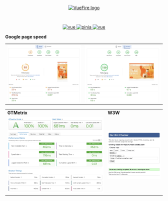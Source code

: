 
   <p align="center">
      <a href="https://vuefire.vuejs.org" target="_blank" rel="noopener noreferrer">
         <img width="100" src="https://vuefire.vuejs.org/logo.svg" alt="VueFire logo" />
      </a>
   </p>
   <br />
   <p align="center">
      <a href="https://github.com/vuejs/vue">
         <img src="https://img.shields.io/badge/nuxt-3.7.4-brightgreen.svg" alt="vue" />
      </a>
      <a href="https://github.com/vuejs/pinia">
         <img src="https://img.shields.io/badge/pinia-2.1.6-brightgreen.svg" alt="pinia" />
      </a>
      <a href="https://github.com/vuejs/vue">
         <img src="https://img.shields.io/badge/strapi-4.14.3-brightgreen.svg" alt="vue" />
      </a>
   </p>

   **Google page speed**

   <table>
      <tr>
         <td>
            <img src="./src/assets/img/md/mob-1.jpg" alt="Картинка мобильного" title="Картинка" />
         </td>
         <td>
            <img src="./src/assets/img/md/des-1.jpg" alt="Картинка компьютера" title="Картинка" />
         </td>
      </tr>
   </table>

   <table>
      <tr>
         <td><b>GTMetrix</b></td>
         <td><b>W3W</b></td>
      </tr>
      <tr>
         <td>
            <img src="./src/assets/img/md/gt.jpg" alt="Картинка" />
         </td>
         <td>
            <img src="./src/assets/img/md/w3w.jpg" alt="Картинка" />
         </td>
      </tr>
   </table>
